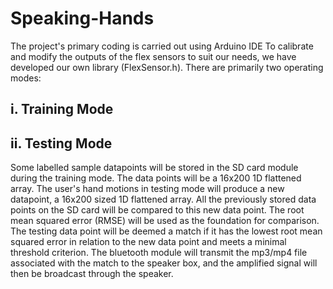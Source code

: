 # Speaking-Hands
The project's primary coding is carried out using Arduino IDE
To calibrate and modify the outputs of the flex sensors to suit our needs,
we have developed our own library (FlexSensor.h). There are primarily two operating
modes:
## i. Training Mode
## ii. Testing Mode
Some labelled sample datapoints will be stored in the SD card module 
during the training mode. The data points will be a 16x200 1D flattened 
array. The user's hand motions in testing mode will produce a new datapoint, a 
16x200 sized 1D flattened array. All the previously stored data points on the 
SD card will be compared to this new data point. The root mean squared error (RMSE) 
will be used as the foundation for comparison. The testing data point will 
be deemed a match if it has the lowest root mean squared error in relation to the 
new data point and meets a minimal threshold criterion. The bluetooth 
module will transmit the mp3/mp4 file associated with the match to the 
speaker box, and the amplified signal will then be broadcast through the 
speaker.
